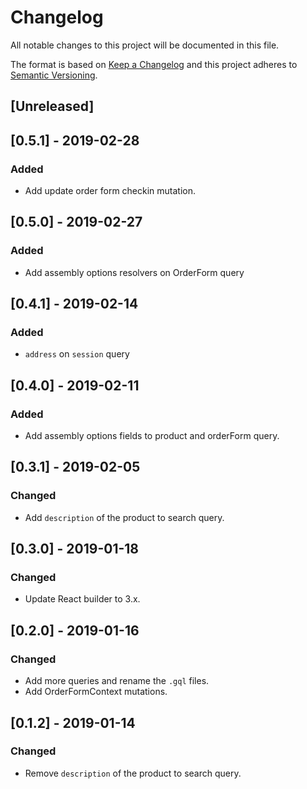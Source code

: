 # Changelog

All notable changes to this project will be documented in this file.

The format is based on [Keep a Changelog](http://keepachangelog.com/en/1.0.0/)
and this project adheres to [Semantic Versioning](http://semver.org/spec/v2.0.0.html).

## [Unreleased]

## [0.5.1] - 2019-02-28
### Added
- Add update order form checkin mutation.

## [0.5.0] - 2019-02-27
### Added
- Add assembly options resolvers on OrderForm query

## [0.4.1] - 2019-02-14

### Added
- `address` on `session` query

## [0.4.0] - 2019-02-11
### Added
- Add assembly options fields to product and orderForm query.

## [0.3.1] - 2019-02-05
### Changed
- Add `description` of the product to search query.

## [0.3.0] - 2019-01-18
### Changed
- Update React builder to 3.x. 

## [0.2.0] - 2019-01-16
### Changed
- Add more queries and rename the `.gql` files.
- Add OrderFormContext mutations.

## [0.1.2] - 2019-01-14
### Changed
- Remove `description` of the product to search query.
